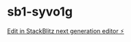 # sb1-syvo1g

[Edit in StackBlitz next generation editor ⚡️](https://stackblitz.com/~/github.com/lucky8875/sb1-syvo1g)